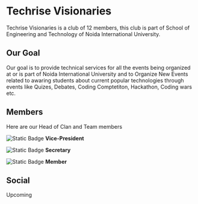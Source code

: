 # Techrise Visionaries

Techrise Visionaries is a club of 12 members, this club is part of School of Engineering and Technology 
of Noida International University.

## Our Goal

Our goal is to provide technical services for all the events being organized at or is part of 
Noida International University and to Organize New Events related to awaring students about
current popular technologies through events like Quizes, Debates, Coding Comptetiton, Hackathon,
Coding wars etc.

## Members

Here are our Head of Clan and Team members

<object alt="Static Badge" src="https://img.shields.io/badge/Aaroecode-blue?style=for-the-badge&logo=github&logoColor=white&link=https%3A%2F%2Fgithub.com%2FAaroecode">


![Static Badge](https://img.shields.io/badge/69ravencoder69-blue?style=for-the-badge&logo=github&logoColor=white&link=https%3A%2F%2Fgithub.com%2F69ravencoder69) **Vice-President**

![Static Badge](https://img.shields.io/badge/Aaroecode-yellow?style=for-the-badge&logo=github&logoColor=white&link=https%3A%2F%2Fgithub.com%2FAaroecode) **Secretary**

![Static Badge](https://img.shields.io/badge/shivGitprofile-yellow?style=for-the-badge&logo=github&logoColor=white&link=https%3A%2F%2Fgithub.com%2FshivGitprofile) **Member**


## Social

Upcoming

